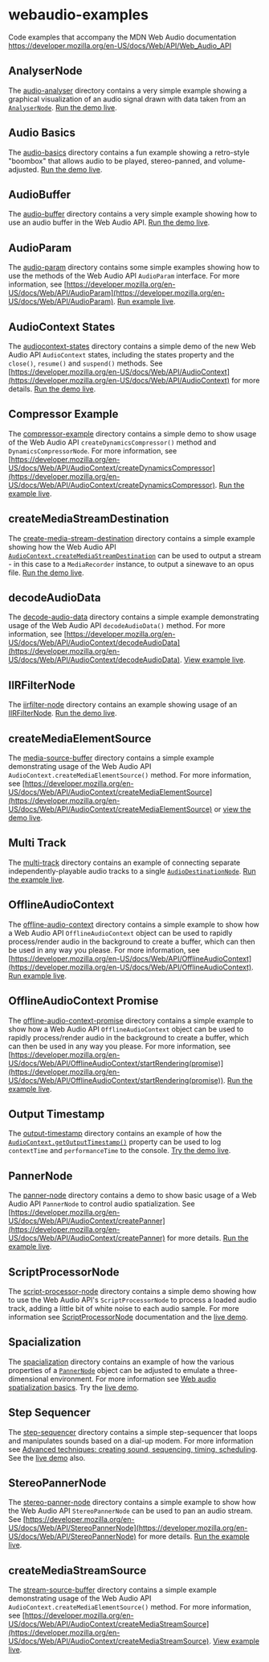 # webaudio-examples
Code examples that accompany the MDN Web Audio documentation https://developer.mozilla.org/en-US/docs/Web/API/Web_Audio_API

## AnalyserNode
The [audio-analyser](https://github.com/mdn/webaudio-examples/tree/master/audio-analyser) directory contains a very simple example showing a graphical visualization of an audio signal drawn with data taken from an <code>[AnalyserNode](https://developer.mozilla.org/en-US/docs/Web/API/AnalyserNode)</code>. [Run the demo live](http://mdn.github.io/webaudio-examples/audio-analyser/).

## Audio Basics
The [audio-basics](https://github.com/mdn/webaudio-examples/tree/master/audio-basics) directory contains a fun example showing a retro-style "boombox" that allows audio to be played, stereo-panned, and volume-adjusted. [Run the demo live](http://mdn.github.io/webaudio-examples/audio-basics/).

## AudioBuffer
The [audio-buffer](https://github.com/mdn/webaudio-examples/tree/master/audio-buffer) directory contains a very simple example showing how to use an audio buffer in the Web Audio API. [Run the demo live](http://mdn.github.io/webaudio-examples/audio-buffer/).

## AudioParam
The [audio-param](https://github.com/mdn/webaudio-examples/tree/master/audio-param) directory contains some simple examples showing how to use the methods of the Web Audio API <code>AudioParam</code> interface. For more information, see [https://developer.mozilla.org/en-US/docs/Web/API/AudioParam](https://developer.mozilla.org/en-US/docs/Web/API/AudioParam). [Run example live](http://mdn.github.io/webaudio-examples/audio-param/).

## AudioContext States
The [audiocontext-states](https://github.com/mdn/webaudio-examples/tree/master/audiocontext-states) directory contains a simple demo of the new Web Audio API <code>AudioContext</code> states, including the states property and the <code>close()</code>, <code>resume()</code> and <code>suspend()</code> methods. See [https://developer.mozilla.org/en-US/docs/Web/API/AudioContext](https://developer.mozilla.org/en-US/docs/Web/API/AudioContext) for more details. [Run the demo live](http://mdn.github.io/webaudio-examples/audiocontext-states/).

## Compressor Example
The [compressor-example](https://github.com/mdn/webaudio-examples/tree/master/compressor-example) directory contains a simple demo to show usage of the Web Audio API <code>createDynamicsCompressor()</code> method and <code>DynamicsCompressorNode</code>. For more information, see [https://developer.mozilla.org/en-US/docs/Web/API/AudioContext/createDynamicsCompressor](https://developer.mozilla.org/en-US/docs/Web/API/AudioContext/createDynamicsCompressor). [Run the example live](http://mdn.github.io/webaudio-examples/compressor-example/).

## createMediaStreamDestination
The [create-media-stream-destination](https://github.com/mdn/webaudio-examples/tree/master/create-media-stream-destination) directory contains a simple example showing how the Web Audio API <code>[AudioContext.createMediaStreamDestination](https://developer.mozilla.org/en-US/docs/Web/API/AudioContext/createMediaStreamDestination)</code> can be used to output a stream - in this case to a <code>MediaRecorder</code> instance, to output a sinewave to an opus file. [Run the demo live](http://mdn.github.io/webaudio-examples/create-media-stream-destination/).

## decodeAudioData
The [decode-audio-data](https://github.com/mdn/webaudio-examples/tree/master/decode-audio-data) directory contains a simple example demonstrating usage of the Web Audio API <code>decodeAudioData()</code> method. For more information, see [https://developer.mozilla.org/en-US/docs/Web/API/AudioContext/decodeAudioData](https://developer.mozilla.org/en-US/docs/Web/API/AudioContext/decodeAudioData). [View example live](http://mdn.github.io/webaudio-examples/decode-audio-data/).

## IIRFilterNode
The [iirfilter-node](https://github.com/mdn/webaudio-examples/tree/master/iirfilter-node) directory contains an example showing usage of an [IIRFilterNode](https://developer.mozilla.org/en-US/docs/Web/API/IIRFilterNode). [Run the demo live](http://mdn.github.io/webaudio-examples/iirfilter-node/).

## createMediaElementSource
The [media-source-buffer](https://github.com/mdn/webaudio-examples/tree/master/media-source-buffer) directory contains a simple example demonstrating usage of the Web Audio API <code>AudioContext.createMediaElementSource()</code> method. For more information, see [https://developer.mozilla.org/en-US/docs/Web/API/AudioContext/createMediaElementSource](https://developer.mozilla.org/en-US/docs/Web/API/AudioContext/createMediaElementSource) or [view the demo live](http://mdn.github.io/webaudio-examples/media-source-buffer/).

## Multi Track
The [multi-track](https://github.com/mdn/webaudio-examples/tree/master/multi-track) directory contains an example of connecting separate independently-playable audio tracks to a single <code>[AudioDestinationNode](https://developer.mozilla.org/en-US/docs/Web/API/AudioDestinationNode)</code>. [Run the example live](http://mdn.github.io/webaudio-examples/multi-track/).

## OfflineAudioContext
The [offline-audio-context](https://github.com/mdn/webaudio-examples/tree/master/offline-audio-context) directory contains a simple example to show how a Web Audio API <code>OfflineAudioContext</code> object can be used to rapidly process/render audio in the background to create a buffer, which can then be used in any way you please. For more information, see [https://developer.mozilla.org/en-US/docs/Web/API/OfflineAudioContext](https://developer.mozilla.org/en-US/docs/Web/API/OfflineAudioContext). [Run example live](http://mdn.github.io/webaudio-examples/offline-audio-context/).

## OfflineAudioContext Promise
The [offline-audio-context-promise](https://github.com/mdn/webaudio-examples/tree/master/offline-audio-context-promise) directory contains a simple example to show how a Web Audio API <code>OfflineAudioContext</code> object can be used to rapidly process/render audio in the background to create a buffer, which can then be used in any way you please. For more information, see [https://developer.mozilla.org/en-US/docs/Web/API/OfflineAudioContext/startRendering(promise)](https://developer.mozilla.org/en-US/docs/Web/API/OfflineAudioContext/startRendering(promise)). [Run the example live](http://mdn.github.io/webaudio-examples/offline-audio-context-promise/).

## Output Timestamp
The [output-timestamp](https://github.com/mdn/webaudio-examples/tree/master/output-timestamp) directory contains an example of how the <code>[AudioContext.getOutputTimestamp()](https://developer.mozilla.org/en-US/docs/Web/API/AudioContext/getOutputTimestamp)</code> property can be used to log <code>contextTime</code> and <code>performanceTime</code> to the console. [Try the demo live](https://mdn.github.io/webaudio-examples/output-timestamp/).

## PannerNode
The [panner-node](https://github.com/mdn/webaudio-examples/tree/master/panner-node) directory contains a demo to show basic usage of a Web Audio API <code>PannerNode</code> to control audio spatialization. See [https://developer.mozilla.org/en-US/docs/Web/API/AudioContext/createPanner](https://developer.mozilla.org/en-US/docs/Web/API/AudioContext/createPanner) for more details. [Run the example live](http://mdn.github.io/webaudio-examples/panner-node/).

## ScriptProcessorNode
The [script-processor-node](https://github.com/mdn/webaudio-examples/tree/master/script-processor-node) directory contains a simple demo showing how to use the Web Audio API's <code>ScriptProcessorNode</code> to process a loaded audio track, adding a little bit of white noise to each audio sample. For more information see [ScriptProcessorNode](https://developer.mozilla.org/en-US/docs/Web/API/ScriptProcessorNode) documentation and the [live demo](http://mdn.github.io/webaudio-examples/script-processor-node/).

## Spacialization
The [spacialization](https://github.com/mdn/webaudio-examples/tree/master/spacialization) directory contains an example of how the various properties of a <code>[PannerNode](https://developer.mozilla.org/en-US/docs/Web/API/PannerNode)</code> object can be adjusted to emulate a three-dimensional environment. For more information see [Web audio spatialization basics](https://developer.mozilla.org/en-US/docs/Web/API/Web_Audio_API/Web_audio_spatialization_basics). Try the [live demo](http://mdn.github.io/webaudio-examples/spacialization/).

## Step Sequencer
The [step-sequencer](https://github.com/mdn/webaudio-examples/tree/master/step-sequencer) directory contains a simple step-sequencer that loops and manipulates sounds based on a dial-up modem. For more information see [Advanced techniques: creating sound, sequencing, timing, scheduling](https://developer.mozilla.org/en-US/docs/Web/API/Web_Audio_API/Advanced_techniques). See the [live demo](http://mdn.github.io/webaudio-examples/step-sequencer/) also.

## StereoPannerNode
The [stereo-panner-node](https://github.com/mdn/webaudio-examples/tree/master/stereo-panner-node) directory contains a simple example to show how the Web Audio API <code>StereoPannerNode</code> can be used to pan an audio stream. See [https://developer.mozilla.org/en-US/docs/Web/API/StereoPannerNode](https://developer.mozilla.org/en-US/docs/Web/API/StereoPannerNode) for more details.
[Run the example live](http://mdn.github.io/webaudio-examples/stereo-panner-node/).

## createMediaStreamSource
The [stream-source-buffer](https://github.com/mdn/webaudio-examples/tree/master/stream-source-buffer) directory contains a simple example demonstrating usage of the Web Audio API <code>AudioContext.createMediaElementSource()</code> method. For more information, see [https://developer.mozilla.org/en-US/docs/Web/API/AudioContext/createMediaStreamSource](https://developer.mozilla.org/en-US/docs/Web/API/AudioContext/createMediaStreamSource). [View example live](http://mdn.github.io/webaudio-examples/stream-source-buffer/).
